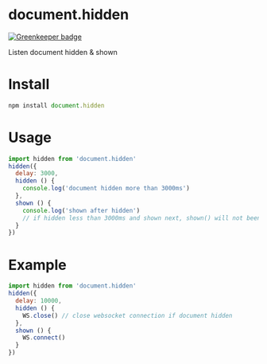 # document.hidden

[![Greenkeeper badge](https://badges.greenkeeper.io/chiaweilee/document.hidden.svg)](https://greenkeeper.io/)

Listen document hidden &amp; shown

# Install
```js
npm install document.hidden
```

# Usage
```js
import hidden from 'document.hidden'
hidden({
  delay: 3000,
  hidden () {
    console.log('document hidden more than 3000ms')
  },
  shown () {
    console.log('shown after hidden')
    // if hidden less than 3000ms and shown next, shown() will not been called.
  }
})
```

# Example
```js
import hidden from 'document.hidden'
hidden({
  delay: 10000,
  hidden () {
    WS.close() // close websocket connection if document hidden
  },
  shown () {
    WS.connect()
  }
})
```
